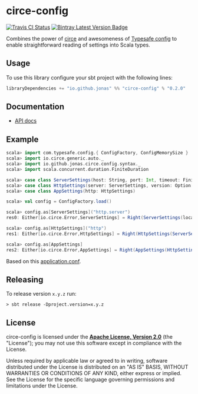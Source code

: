 # circe-config

[![Travis CI Status]][Travis CI]
[![Bintray Latest Version Badge]][Bintray Latest Version]

Combines the power of [circe] and awesomeness of [Typesafe config] to
enable straightforward reading of settings into Scala types.

## Usage

To use this library configure your sbt project with the following lines:

```sbt
libraryDependencies += "io.github.jonas" %% "circe-config" % "0.2.0"
```

## Documentation

 - [API docs](https://jonas.github.io/circe-config/io/github/jonas/circe/config/index.html)

## Example

```scala
scala> import com.typesafe.config.{ ConfigFactory, ConfigMemorySize }
scala> import io.circe.generic.auto._
scala> import io.github.jonas.circe.config.syntax._
scala> import scala.concurrent.duration.FiniteDuration

scala> case class ServerSettings(host: String, port: Int, timeout: FiniteDuration, maxUpload: ConfigMemorySize)
scala> case class HttpSettings(server: ServerSettings, version: Option[Double])
scala> case class AppSettings(http: HttpSettings)

scala> val config = ConfigFactory.load()

scala> config.as[ServerSettings]("http.server")
res0: Either[io.circe.Error,ServerSettings] = Right(ServerSettings(localhost,8080,5 seconds,ConfigMemorySize(5242880)))

scala> config.as[HttpSettings]("http")
res1: Either[io.circe.Error,HttpSettings] = Right(HttpSettings(ServerSettings(localhost,8080,5 seconds,ConfigMemorySize(5242880)),Some(1.1)))

scala> config.as[AppSettings]
res2: Either[io.circe.Error,AppSettings] = Right(AppSettings(HttpSettings(ServerSettings(localhost,8080,5 seconds,ConfigMemorySize(5242880)),Some(1.1))))
```

Based on this [application.conf].

 [application.conf]: https://github.com/jonas/circe-config/tree/master/src/test/resources/application.conf

## Releasing

To release version `x.y.z` run:

    > sbt release -Dproject.version=x.y.z

## License

circe-config is licensed under the **[Apache License, Version 2.0][apache]** (the
"License"); you may not use this software except in compliance with the License.

Unless required by applicable law or agreed to in writing, software
distributed under the License is distributed on an "AS IS" BASIS,
WITHOUT WARRANTIES OR CONDITIONS OF ANY KIND, either express or implied.
See the License for the specific language governing permissions and
limitations under the License.

 [apache]: http://www.apache.org/licenses/LICENSE-2.0
 [circe]: https://github.com/circe/circe
 [Typesafe config]: https://github.com/typesafehub/config
 [Travis CI]: https://travis-ci.org/jonas/circe-config
 [Travis CI Status]: https://travis-ci.org/jonas/circe-config.svg?branch=master
 [Bintray Latest Version Badge]: https://api.bintray.com/packages/fonseca/maven/circe-config/images/download.svg
 [Bintray Latest Version]: https://bintray.com/fonseca/maven/circe-config/_latestVersion
